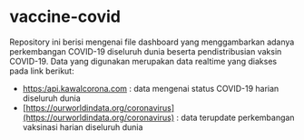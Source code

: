 # vaccine-covid

Repository ini berisi mengenai file dashboard yang menggambarkan adanya perkembangan COVID-19 diseluruh dunia beserta pendistribusian vaksin COVID-19. Data yang digunakan merupakan data realtime yang diakses pada link berikut:

- [https:/api.kawalcorona.com](https:/api.kawalcorona.com) : data mengenai status COVID-19 harian diseluruh dunia
- [https://ourworldindata.org/coronavirus](https://ourworldindata.org/coronavirus) : data terupdate perkembangan vaksinasi harian diseluruh dunia 